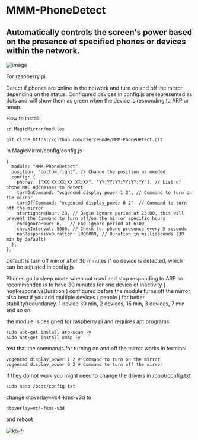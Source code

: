 # MMM-PhoneDetect

<H2>Automatically controls the screen's power based on the presence of specified phones or devices within the network.</H2>

![image](https://github.com/PierreGode/MMM-PhoneDetect/assets/8579922/b68340ae-3dad-49ec-abe0-71635c4c403c)
<p>
For raspberry pi <p>
Detect if phones are online in the network and turn on and off the mirror depending on the status.
Configured devices in config.js are represented as dots and will show them as green when the device is responding to ARP or nmap.

How to install:
```
cd MagicMirror/modules
```
```
git clone https://github.com/PierreGode/MMM-PhoneDetect.git
```
In MagicMirror/config/config.js
```
{
  module: "MMM-PhoneDetect",
  position: "bottom_right", // Change the position as needed
  config: {
    phones: ["XX:XX:XX:XX:XX:XX", "YY:YY:YY:YY:YY:YY"], // List of phone MAC addresses to detect
    turnOnCommand: "vcgencmd display_power 1 2", // Command to turn on the mirror
    turnOffCommand: "vcgencmd display_power 0 2", // Command to turn off the mirror
    startignoreHour: 23, // Begin ignore period at 23:00, this will prevent the Command to turn off/on the mirror specific hours
    endignoreHour: 6,   // End ignore period at 6:00
    checkInterval: 5000, // Check for phone presence every 5 seconds
    nonResponsiveDuration: 1800000, // Duration in milliseconds (30 min by default)
  },
},
```

Default is turn off mirror after 30 minutes if no device is detected, which can be adjusted in config.js<p>
Phones go to sleep mode when not used and stop responding to ARP so recommended is to have 30 minutes for one device of inactivity ( nonResponsiveDuration ) configured before the module turns off the mirror.
also best if you add multiple devices ( people ) for better stability/redundancy. 1 device 30 min, 2 devices, 15 min, 3 devices, 7 min and so on.

the module is designed for raspberry pi and requires apt programs

```
sudo apt-get install arp-scan -y
sudo apt-get install nmap -y
```
test that the commands for turning on and off the mirror works in terminal

```
vcgencmd display_power 1 2 # Command to turn on the mirror
vcgencmd display_power 0 2 # Command to turn off the mirror
```

If they do not work you might need to change the drivers in /boot/config.txt
```
sudo nano /boot/config.txt
```
change dtoverlay=vc4-kms-v3d to

```
dtoverlay=vc4-fkms-v3d
```
 and reboot


[![ko-fi](https://ko-fi.com/img/githubbutton_sm.svg)](https://ko-fi.com/J3J2EARPK)
